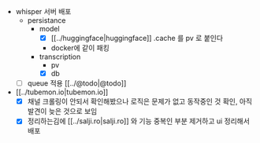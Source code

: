 - whisper 서버 배포
  - persistance
    - model
      - [X] [[../huggingface|huggingface]] .cache 를 pv 로 붙인다
      - docker에 같이 패킹
    - transcription
      - pv
      - [X] db
  - [ ] queue 적용 [[../@todo|@todo]]
- [[../tubemon.io|tubemon.io]]
  - [X] 채널 크롤링이 안되서 확인해봤으나 로직은 문제가 없고 동작중인 것 확인, 아직 발견이 늦은 것으로 보임
  - [X] 정리하는김에 [[../salji.ro|salji.ro]] 와 기능 중복인 부분 제거하고 ui 정리해서 배포
